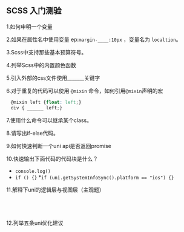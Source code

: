 ## SCSS 入门测验

1.如何申明一个变量

2.如果在属性名中使用变量 ep:`margin-____:10px` ，变量名为 `localtion`。

3.Scss中支持那些基本预算符号。

4.列举Scss中的内置颜色函数

5.引入外部的css文件使用_______关键字

6.对于重复的代码可以使用 `@mixin` 命令，如何引用`@mixin`声明的宏  
```scss
　@mixin left {float: left;}
　div { ______ left;}
```
7.使用什么命令可以继承某个class。

8.请写出if-else代码。

9.如何快速判断一个uni api是否返回promise

10.快速输出下面代码的代码块是什么？
 * `console.log()` 
 * `if () {}`
 *`if (uni.getSystemInfoSync().platform == "ios") {}` 

11.解释下uni的逻辑层与视图层（主观题）
<br>
<br>
<br>
<br>
<br>
12.列举五条uni优化建议
<br>
<br>
<br>

